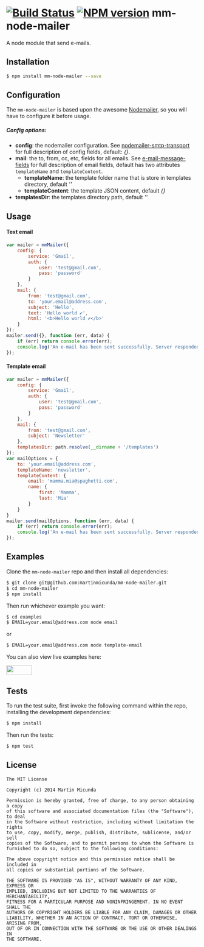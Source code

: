 [![Build Status](https://secure.travis-ci.org/martinmicunda/mm-node-mailer.png)](http://travis-ci.org/martinmicunda/mm-node-mailer) [![NPM version](https://badge.fury.io/js/mm-node-mailer.svg)](http://badge.fury.io/js/mm-node-mailer)
mm-node-mailer
==============

A node module that send e-mails.

## Installation

```bash
$ npm install mm-node-mailer --save
```

## Configuration
The `mm-node-mailer` is based upon the awesome [Nodemailer](https://github.com/andris9/Nodemailer), so you will have to configure it before usage.

##### Config options:
* **config**: the nodemailer configuration. See [nodemailer-smtp-transport](https://github.com/andris9/nodemailer-smtp-transport) for full description of config fields, default: _{}_.
* **mail**: the to, from, cc, etc, fields for all emails. See [e-mail-message-fields](https://github.com/andris9/Nodemailer#e-mail-message-fields) for full description of email fields, default has two attributes `templateName` and `templateContent`.
    * **templateName**: the template folder name that is store in templates directory, default _''_
    * **templateContent**: the template JSON content, default _{}_
* **templatesDir**: the templates directory path, default _''_

## Usage

#### Text email
```js
var mailer = mmMailer({
    config: {
        service: 'Gmail',
        auth: {
            user: 'test@gmail.com',
            pass: 'password'
        }
    },
    mail: {
        from: 'test@gmail.com',
        to: 'your.email@address.com',
        subject: 'Hello',
        text: 'Hello world ✔',
        html: '<b>Hello world ✔</b>'
    }
});
mailer.send({}, function (err, data) {
    if (err) return console.error(err);
    console.log('An e-mail has been sent successfully. Server responded with "' + data + '"');
});
```

#### Template email
```js
var mailer = mmMailer({
    config: {
        service: 'Gmail',
        auth: {
            user: 'test@gmail.com',
            pass: 'password'
        }
    },
    mail: {
        from: 'test@gmail.com',
        subject: 'Newsletter'
    },
    templatesDir: path.resolve(__dirname + '/templates')
});
var mailOptions = {
    to: 'your.email@address.com',
    templateName: 'newsletter',
    templateContent: {
        email: 'mamma.mia@spaghetti.com',
        name: {
            first: 'Mamma',
            last: 'Mia'
        }
    }
}
mailer.send(mailOptions, function (err, data) {
    if (err) return console.error(err);
    console.log('An e-mail has been sent successfully. Server responded with "' + data + '"');
});
```

## Examples
Clone the `mm-node-mailer` repo and then install all dependencies:
```bash
$ git clone git@github.com:martinmicunda/mm-node-mailer.git 
$ cd mm-node-mailer
$ npm install 
```

Then run whichever example you want:
```bash
$ cd examples
$ EMAIL=your.email@address.com node email 
```
or
```bash
$ EMAIL=your.email@address.com node template-email 
```
You can also view live examples here:

<a href="http://runnable.com/U-JRNyWPTT5A010Y/mm-node-mailer-example-for-node-js-nodemailer-email-and-email-templates" target="_blank"><img src="https://runnable.com/external/styles/assets/runnablebtn.png" style="width:67px;height:25px;"></a>

## Tests
To run the test suite, first invoke the following command within the repo, installing the development dependencies:

```bash
$ npm install
```

Then run the tests:

```bash
$ npm test
```

## License

    The MIT License
    
    Copyright (c) 2014 Martin Micunda  

    Permission is hereby granted, free of charge, to any person obtaining a copy
    of this software and associated documentation files (the "Software"), to deal
    in the Software without restriction, including without limitation the rights
    to use, copy, modify, merge, publish, distribute, sublicense, and/or sell
    copies of the Software, and to permit persons to whom the Software is
    furnished to do so, subject to the following conditions:
    
    The above copyright notice and this permission notice shall be included in
    all copies or substantial portions of the Software.
    
    THE SOFTWARE IS PROVIDED "AS IS", WITHOUT WARRANTY OF ANY KIND, EXPRESS OR
    IMPLIED, INCLUDING BUT NOT LIMITED TO THE WARRANTIES OF MERCHANTABILITY,
    FITNESS FOR A PARTICULAR PURPOSE AND NONINFRINGEMENT. IN NO EVENT SHALL THE
    AUTHORS OR COPYRIGHT HOLDERS BE LIABLE FOR ANY CLAIM, DAMAGES OR OTHER
    LIABILITY, WHETHER IN AN ACTION OF CONTRACT, TORT OR OTHERWISE, ARISING FROM,
    OUT OF OR IN CONNECTION WITH THE SOFTWARE OR THE USE OR OTHER DEALINGS IN
    THE SOFTWARE.
